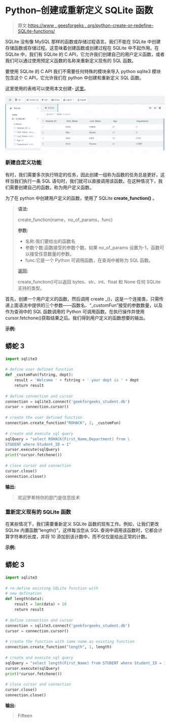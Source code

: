 # Python–创建或重新定义 SQLite 函数

> 原文:[https://www . geesforgeks . org/python-create-or-redefine-SQLite-functions/](https://www.geeksforgeeks.org/python-create-or-redefine-sqlite-functions/)

SQLite 没有像 MySQL 那样的函数或存储过程语言。我们不能在 SQLite 中创建存储函数或存储过程。这意味着创建函数或创建过程在 SQLite 中不起作用。在 SQLite 中，我们有 SQLite 的 C API，它允许我们创建自己的用户定义函数，或者我们可以通过使用预定义函数的名称来重新定义现有的 SQL 函数。

要使用 SQLite 的 C API 我们不需要任何特殊的模块来导入 python sqlite3 模块包含这个 C API，它允许我们在 python 中创建和重新定义 SQL 函数。

这里使用的表格可以使用本文创建- [这里](https://www.geeksforgeeks.org/python-sqlite-where-clause/#:~:text=Let%E2%80%99s%20Creates%20Database%20(geekforgeeks_student.db)%20and%20a%20Table%20(STUDENT).)。

![](img/84a30c1982bd1eca15e17390c6d69411.png)

### **新建**自定义**功能**

有时，我们需要多次执行特定的任务，因此创建一组称为函数的任务总是更好，这样当我们执行一条 SQL 语句时，我们就可以直接调用该函数。在这种情况下，我们需要创建自己的函数，称为用户定义函数。

为了在 python 中创建用户定义的函数，使用了 SQLite **create_function()** 。

> **语法:**
> 
> create_function(name，no_of_params，func)
> 
> **参数:**
> 
> *   名称:我们要给出的函数名
> *   参数个数:函数接受的参数个数。如果 no_of_params 设置为-1，函数可以接受任意数量的参数。
> *   func:它是一个 Python 可调用函数，在查询中被称为 SQL 函数。
> 
> **返回:**
> 
> create_function()可以返回 bytes、str、int、float 和 None 任何 SQLite 支持的类型。

首先，创建一个用户定义的函数，然后调用 create _()，这是一个连接类，只需传递上面语法中提供的三个参数——函数名、“_customFun”接受的参数数量，以及作为查询中的 SQL 函数调用的 Python 可调用函数。在执行操作并使用 cursor.fetchone()获取结果之后。我们得到用户定义的函数想要的输出。

**示例:**

## 蟒蛇 3

```py
import sqlite3

# define user defined function
def _customFun(fstring, dept):
    result = 'Welcome ' + fstring + ' your dept is ' + dept
    return result

# define connection and cursor
connection = sqlite3.connect('geekforgeeks_student.db')
cursor = connection.cursor()

# create the user defined function
connection.create_function("ROHACK", 2, _customFun)

# create and execute sql query
sqlQuery = "select ROHACK(First_Name,Department) from \
STUDENT where Student_ID = 1"
cursor.execute(sqlQuery)
print(*cursor.fetchone())

# close cursor and connection
cursor.close()
connection.close()
```

**输出:**

> 欢迎罗希特你的部门是信息技术

### 重新定义现有的 SQLite 函数

在某些情况下，我们需要重新定义 SQLite 函数的现有工作。例如，让我们更改 SQLite 内置函数“length()”，这样每当您从 SQL 查询中调用该函数时，它都会计算字符串的长度，并将 10 添加到该计数中，而不仅仅是给出正常的计数。

**示例:**

## 蟒蛇 3

```py
import sqlite3

# re-define existing SQLite function with 
# new defination
def length(data):
    result = len(data) + 10
    return result

# define connection and cursor
connection = sqlite3.connect('geekforgeeks_student.db')
cursor = connection.cursor()

# create the function with same name as existing function
connection.create_function("length", 1, length)

# create and execute sql query
sqlQuery = "select length(First_Name) from STUDENT where Student_ID = 1"
cursor.execute(sqlQuery)
print(*cursor.fetchone())

# close cursor and connection
cursor.close()
connection.close()
```

**输出:**

> Fifteen